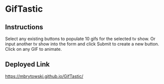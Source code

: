 # GifTastic

## Instructions
Select any existing buttons to populate 10 gifs for the selected tv show.
Or input another tv show into the form and click Submit to create a new button.
Click on any GIF to animate.

## Deployed Link
https://mbrytowski.github.io/GifTastic/
